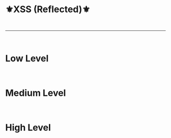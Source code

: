 # ⚜️XSS (Reflected)⚜️




<br>

---

<br>

# Low Level



<br>

# Medium Level



<br>

# High Level








